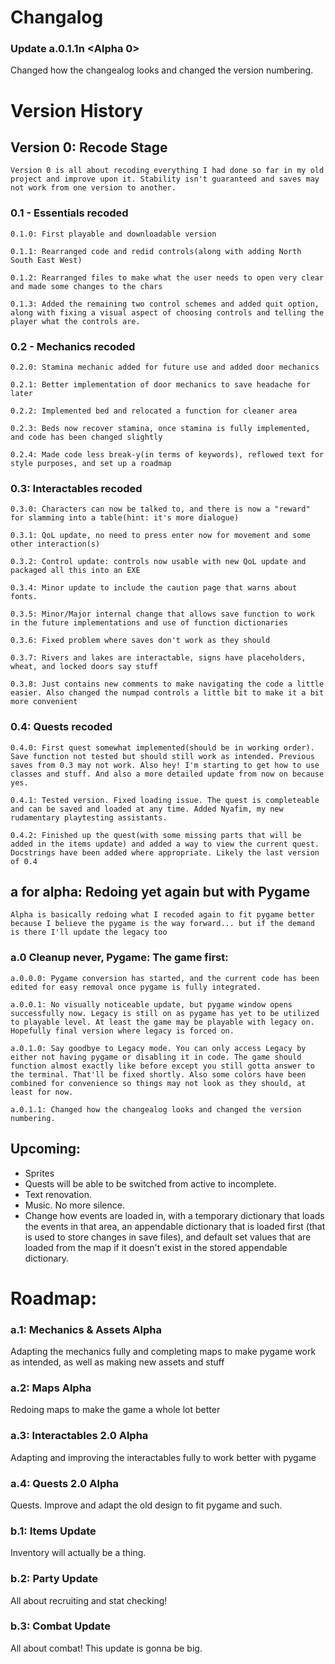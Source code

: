 # Changalog
### Update a.0.1.1n <Alpha 0>
  Changed how the changealog looks and changed the version numbering.


# Version History
## Version 0: Recode Stage
    Version 0 is all about recoding everything I had done so far in my old project and improve upon it. Stability isn't guaranteed and saves may not work from one version to another.
  ### 0.1 - Essentials recoded
    0.1.0: First playable and downloadable version

    0.1.1: Rearranged code and redid controls(along with adding North South East West)

    0.1.2: Rearranged files to make what the user needs to open very clear and made some changes to the chars

    0.1.3: Added the remaining two control schemes and added quit option, along with fixing a visual aspect of choosing controls and telling the player what the controls are.

  ### 0.2 - Mechanics recoded
    0.2.0: Stamina mechanic added for future use and added door mechanics

    0.2.1: Better implementation of door mechanics to save headache for later

    0.2.2: Implemented bed and relocated a function for cleaner area

    0.2.3: Beds now recover stamina, once stamina is fully implemented, and code has been changed slightly

    0.2.4: Made code less break-y(in terms of keywords), reflowed text for style purposes, and set up a roadmap

  ### 0.3: Interactables recoded
    0.3.0: Characters can now be talked to, and there is now a "reward" for slamming into a table(hint: it's more dialogue)

    0.3.1: QoL update, no need to press enter now for movement and some other interaction(s)

    0.3.2: Control update: controls now usable with new QoL update and packaged all this into an EXE

    0.3.4: Minor update to include the caution page that warns about fonts.

    0.3.5: Minor/Major internal change that allows save function to work in the future implementations and use of function dictionaries

    0.3.6: Fixed problem where saves don't work as they should

    0.3.7: Rivers and lakes are interactable, signs have placeholders, wheat, and locked doors say stuff

    0.3.8: Just contains new comments to make navigating the code a little easier. Also changed the numpad controls a little bit to make it a bit more convenient

  ### 0.4: Quests recoded
    0.4.0: First quest somewhat implemented(should be in working order). Save function not tested but should still work as intended. Previous saves from 0.3 may not work. Also hey! I'm starting to get how to use classes and stuff. And also a more detailed update from now on because yes.

    0.4.1: Tested version. Fixed loading issue. The quest is completeable and can be saved and loaded at any time. Added Nyafim, my new rudamentary playtesting assistants.

    0.4.2: Finished up the quest(with some missing parts that will be added in the items update) and added a way to view the current quest. Docstrings have been added where appropriate. Likely the last version of 0.4

## a for alpha: Redoing yet again but with Pygame
    Alpha is basically redoing what I recoded again to fit pygame better because I believe the pygame is the way forward... but if the demand is there I'll update the legacy too
  ### a.0 Cleanup never, Pygame: The game first:
    a.0.0.0: Pygame conversion has started, and the current code has been edited for easy removal once pygame is fully integrated.

    a.0.0.1: No visually noticeable update, but pygame window opens successfully now. Legacy is still on as pygame has yet to be utilized to playable level. At least the game may be playable with legacy on. Hopefully final version where legacy is forced on.

    a.0.1.0: Say goodbye to Legacy mode. You can only access Legacy by either not having pygame or disabling it in code. The game should function almost exactly like before except you still gotta answer to the terminal. That'll be fixed shortly. Also some colors have been combined for convenience so things may not look as they should, at least for now.

    a.0.1.1: Changed how the changealog looks and changed the version numbering.


## Upcoming:
 - Sprites
 - Quests will be able to be switched from active to incomplete.
 - Text renovation.
 - Music. No more silence.
 - Change how events are loaded in, with a temporary dictionary that loads the events in that area, an appendable dictionary that is loaded first (that is used to store changes in save files), and default set values that are loaded from the map if it doesn't exist in the stored appendable dictionary.

# Roadmap:
 ### a.1: Mechanics & Assets Alpha
  Adapting the mechanics fully and completing maps to make pygame work as intended, as well as making new assets and stuff
 ### a.2: Maps Alpha
  Redoing maps to make the game a whole lot better
 ### a.3: Interactables 2.0 Alpha
  Adapting and improving the interactables fully to work better with pygame
 ### a.4: Quests 2.0 Alpha
  Quests. Improve and adapt the old design to fit pygame and such.
 ### b.1: Items Update
  Inventory will actually be a thing.
 ### b.2: Party Update
  All about recruiting and stat checking!
 ### b.3: Combat Update
  All about combat! This update is gonna be big.
